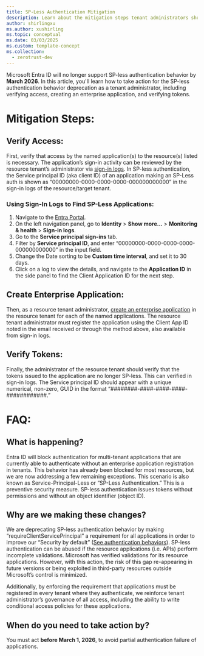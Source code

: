 ```yaml
---
title: SP-Less Authentication Mitigation
description: Learn about the mitigation steps tenant administrators should perform for SP-less authentication behavior deprecation including verifying access, creating an enterprise application, and verifying tokens.
author: shirlingxu
ms.author: xushirling
ms.topic: conceptual
ms.date: 03/03/2025
ms.custom: template-concept
ms.collection:
  - zerotrust-dev
---
```


Microsoft Entra ID will no longer support SP-less authentication behavior by **March 2026**. In this article, you'll learn how to take action for the SP-less authentication behavior deprecation as a tenant administrator, 
including verifying access, creating an enterprise application, and verifying tokens.

# Mitigation Steps:

## Verify Access:
First, verify that access by the named application(s) to the resource(s) listed is necessary. The application’s sign-in activity can be reviewed by the resource tenant’s administrator via [sign-in logs](https://learn.microsoft.com/en-us/entra/identity/monitoring-health/concept-sign-ins). In SP-less 
authentication, the Service principal ID (aka client ID) of an application making an SP-Less auth is shown as “00000000-0000-0000-0000-000000000000” in the sign-in logs of the resource/target tenant.  

### Using Sign-In Logs to Find SP-Less Applications:
1. Navigate to the [Entra Portal](https://entra.microsoft.com/#home).
2. On the left navigation panel, go to **Identity** > **Show more...** > **Monitoring & health** > **Sign-in logs**.
3. Go to the **Service principal sign-ins** tab.
4. Filter by **Service principal ID**, and enter “00000000-0000-0000-0000-000000000000” in the input field.
5. Change the Date sorting to be **Custom time interval**, and set it to 30 days.
6. Click on a log to view the details, and navigate to the **Application ID** in the side panel to find the Client Application ID for the next step.

## Create Enterprise Application:
Then, as a resource tenant administrator, [create an enterprise application](https://learn.microsoft.com/en-us/entra/identity/enterprise-apps/create-service-principal-cross-tenant?pivots=msgraph-powershell) in the resource tenant for each of the named applications. The resource tenant administrator must
register the application using the Client App ID noted in the email received or through the method above, also available from sign-in logs.

## Verify Tokens:
Finally, the administrator of the resource tenant should verify that the tokens issued to the application are no longer SP-less. This can verified in sign-in logs. The Service principal ID should appear with a unique 
numerical, non-zero, GUID in the format “########-####-####-####-############.”

# FAQ:

## What is happening?
Entra ID will block authentication for multi-tenant applications that are currently able to authenticate without an enterprise application registration in tenants.  This behavior has already been blocked for most resources, but we are now addressing a few remaining exceptions. This scenario is also known as Service-Principal-Less or “SP-Less Authentication.” This is a preventive security measure. SP-less authentication issues tokens without permissions and without an object identifier (object ID). 

## Why are we making these changes?
We are deprecating SP-less authentication behavior by making “requireClientServicePrincipal” a requirement for all applications in order to improve our “Security by default” 
([See authentication behaviors](https://learn.microsoft.com/en-us/graph/api/resources/authenticationbehaviors?view=graph-rest-beta&preserve-view=true)).  SP-less 
authentication can be abused if the resource applications (i.e. APIs) perform incomplete validations.  Microsoft has verified validations for its resource applications. However, with this action, the risk of this gap re-appearing in future versions or being exploited in third-party resources outside Microsoft’s control is minimized. 

Additionally, by enforcing the requirement that applications must be registered in every tenant where they authenticate, we reinforce tenant administrator’s governance of all access, including the ability to write conditional access policies for these applications. 

## When do you need to take action by? 
You must act **before March 1, 2026**, to avoid partial authentication failure of applications. 


